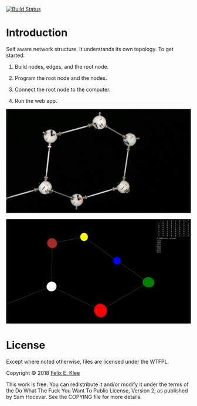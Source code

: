 [![Build Status](https://travis-ci.org/feklee/san.svg?branch=master)](https://travis-ci.org/feklee/san)

Introduction
============

Self aware network structure. It understands its own topology. To get started:

1. Build nodes, edges, and the root node.

2. Program the root node and the nodes.

3. Connect the root node to the computer.

4. Run the web app.

![Construction](images/construction.jpg)

![Visualization](images/visualization.png)


License
=======

Except where noted otherwise, files are licensed under the WTFPL.

Copyright © 2018 [Felix E. Klee](felix.klee@inka.de)

This work is free. You can redistribute it and/or modify it under the terms of
the Do What The Fuck You Want To Public License, Version 2, as published by Sam
Hocevar. See the COPYING file for more details.
